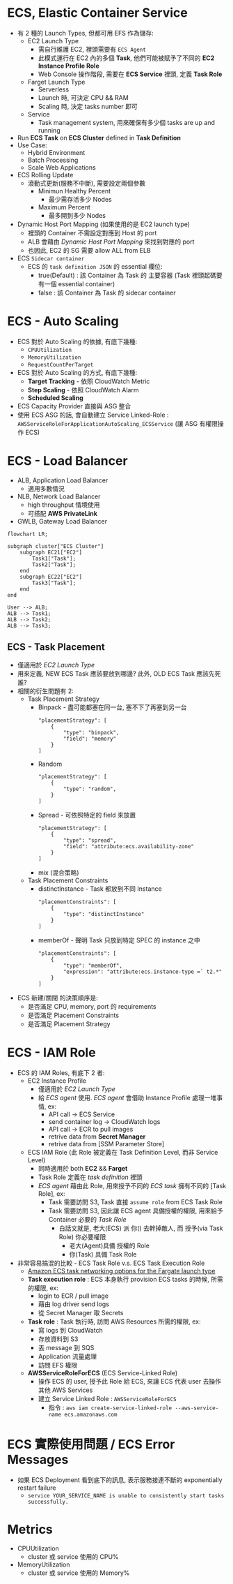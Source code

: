 # ECS, Elastic Container Service

- 有 2 種的 Launch Types, 但都可用 EFS 作為儲存:
  - EC2 Launch Type
    - 需自行維護 EC2, 裡頭需要有 `ECS Agent`
    - 此模式運行在 EC2 內的多個 **Task**, 他們可能被賦予了不同的 **EC2 Instance Profile Role**
    - Web Console 操作階段, 需要在 **ECS Service** 裡頭, 定義 **Task Role**
  - Farget Launch Type
    - Serverless
    - Launch 時, 可決定 CPU && RAM
    - Scaling 時, 決定 tasks number 即可
  - Service
    - Task management system, 用來確保有多少個 tasks are up and running
- Run **ECS Task** on **ECS Cluster** defined in **Task Definition**
- Use Case:
  - Hybrid Environment
  - Batch Processing
  - Scale Web Applications
- ECS Rolling Update
  - 滾動式更新(服務不中斷), 需要設定兩個參數
    - Minimun Healthy Percent
      - 最少需存活多少 Nodes
    - Maximum Percent
      - 最多開到多少 Nodes
- Dynamic Host Port Mapping (如果使用的是 EC2 launch type)
  - 裡頭的 Container 不需設定對應到 Host 的 port
  - ALB 會藉由 _Dynamic Host Port Mapping_ 來找到對應的 port
  - 也因此, EC2 的 SG 需要 allow ALL from ELB
- ECS `Sidecar container`
  - ECS 的 `task definition JSON` 的 essential 欄位:
    - true(Default) : 該 Container 為 Task 的 主要容器 (Task 裡頭起碼要有一個 essential container)
    - false : 該 Container 為 Task 的 sidecar container

# ECS - Auto Scaling

- ECS 對於 Auto Scaling 的依據, 有底下幾種:
  - `CPUUtilization`
  - `MemoryUtilization`
  - `RequestCountPerTarget`
- ECS 對於 Auto Scaling 的方式, 有底下幾種:
  - **Target Tracking** - 依照 CloudWatch Metric
  - **Step Scaling** - 依照 CloudWatch Alarm
  - **Scheduled Scaling**
- ECS Capacity Provider 直接與 ASG 整合
- 使用 ECS ASG 的話, 會自動建立 Service Linked-Role : `AWSServiceRoleForApplicationAutoScaling_ECSService` (讓 ASG 有權限操作 ECS)

# ECS - Load Balancer

- ALB, Application Load Balancer
  - 適用多數情況
- NLB, Network Load Balancer
  - high throughput 情境使用
  - 可搭配 **AWS PrivateLink**
- GWLB, Gateway Load Balancer

```mermaid
flowchart LR;

subgraph cluster["ECS Cluster"]
    subgraph EC21["EC2"]
        Task1["Task"];
        Task2["Task"];
    end
    subgraph EC22["EC2"]
        Task3["Task"];
    end
end

User --> ALB;
ALB --> Task1;
ALB --> Task2;
ALB --> Task3;
```

## ECS - Task Placement

- 僅適用於 _EC2 Launch Type_
- 用來定義, NEW ECS Task 應該要放到哪邊? 此外, OLD ECS Task 應該先死誰?
- 相關的衍生問題有 2:
  - Task Placement Strategy
    - Binpack - 盡可能都塞在同一台, 塞不下了再塞到另一台
      ```
      "placementStrategy": [
          {
              "type": "binpack",
              "field": "memory"
          }
      ]
      ```
    - Random
      ```
      "placementStrategy": [
          {
              "type": "random",
          }
      ]
      ```
    - Spread - 可依照特定的 field 來放置
      ```
      "placementStrategy": [
          {
              "type": "spread",
              "field": "attribute:ecs.availability-zone"
          }
      ]
      ```
    - mix (混合策略)
  - Task Placement Constraints
    - distinctInstance - Task 都放到不同 Instance
      ```
      "placementConstraints": [
          {
              "type": "distinctInstance"
          }
      ]
      ```
    - memberOf - 聲明 Task 只放到特定 SPEC 的 instance 之中
      ```
      "placementConstraints": [
          {
              "type": "memberOf",
              "expression": "attribute:ecs.instance-type =` t2.*"
          }
      ]
      ```
- ECS 新建/關閉 的決策順序是:
  - 是否滿足 CPU, memory, port 的 requirements
  - 是否滿足 Placement Constraints
  - 是否滿足 Placement Strategy

# ECS - IAM Role

- ECS 的 IAM Roles, 有底下 2 者:
  - EC2 Instance Profile
    - 僅適用於 _EC2 Launch Type_
    - 給 _ECS agent_ 使用. _ECS agent_ 會借助 Instance Profile 處理一堆事情, ex:
      - API call -> ECS Service
      - send container log -> CloudWatch logs
      - API call -> ECR to pull images
      - retrive data from **Secret Manager**
      - retrive data from [SSM Parameter Store]
  - ECS IAM Role (此 Role 被定義在 Task Definition Level, 而非 Service Level)
    - 同時適用於 both **EC2** && **Farget**
    - Task Role 定義在 _task definition_ 裡頭
    - _ECS agent_ 藉由此 Role, 用來授予不同的 _ECS task_ 擁有不同的 [Task Role], ex:
      - Task 需要訪問 S3, Task 直接 `assume role` from ECS Task Role
      - Task 需要訪問 S3, 因此讓 ECS agent 具備授權的權限, 用來給予 Container 必要的 _Task Role_
        - 白話文就是, 老大(ECS) 派 你() 去幹掉敵人, 而 授予(via Task Role) 你必要權限
          - 老大(Agent)具備 授權的 Role
          - 你(Task) 具備 Task Role
- 非常容易搞混的比較 - ECS Task Role v.s. ECS Task Execution Role
  - [Amazon ECS task networking options for the Fargate launch type](https://docs.aws.amazon.com/AmazonECS/latest/developerguide/fargate-task-networking.html)
  - **Task execution role** : ECS 本身執行 provision ECS tasks 的時候, 所需的權限, ex:
    - login to ECR / pull image
    - 藉由 log driver send logs
    - 從 Secret Manager 取 Secrets
  - **Task role** : Task 執行時, 訪問 AWS Resources 所需的權限, ex:
    - 寫 logs 到 CloudWatch
    - 存放資料到 S3
    - 丟 message 到 SQS
    - Application 流量處理
    - 訪問 EFS 權限
  - **AWSServiceRoleForECS** (ECS Service-Linked Role)
    - 操作 ECS 的 user, 授予此 Role 給 ECS, 來讓 ECS 代表 user 去操作其他 AWS Services
    - 建立 Service Linked Role : `AWSServiceRoleForECS`
      - 指令 : `aws iam create-service-linked-role --aws-service-name ecs.amazonaws.com`

# ECS 實際使用問題 / ECS Error Messages

- 如果 ECS Deployment 看到底下的訊息, 表示服務接連不斷的 exponentially restart failure
  - `service YOUR_SERVICE_NAME is unable to consistently start tasks successfully.`

# Metrics

- CPUUtilization
  - cluster 或 service 使用的 CPU%
- MemoryUtilization
  - cluster 或 service 使用的 Memory%
